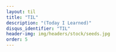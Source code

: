 ```yaml
---
layout: til
title: "TIL"
description: "(Today I Learned)"
disqus_identifier: "TIL"
header-img: img/headers/stock/seeds.jpg
order: 5
---
```

<!-- A collection of small unexpected discoveries. -->
<!-- <hr /> -->
